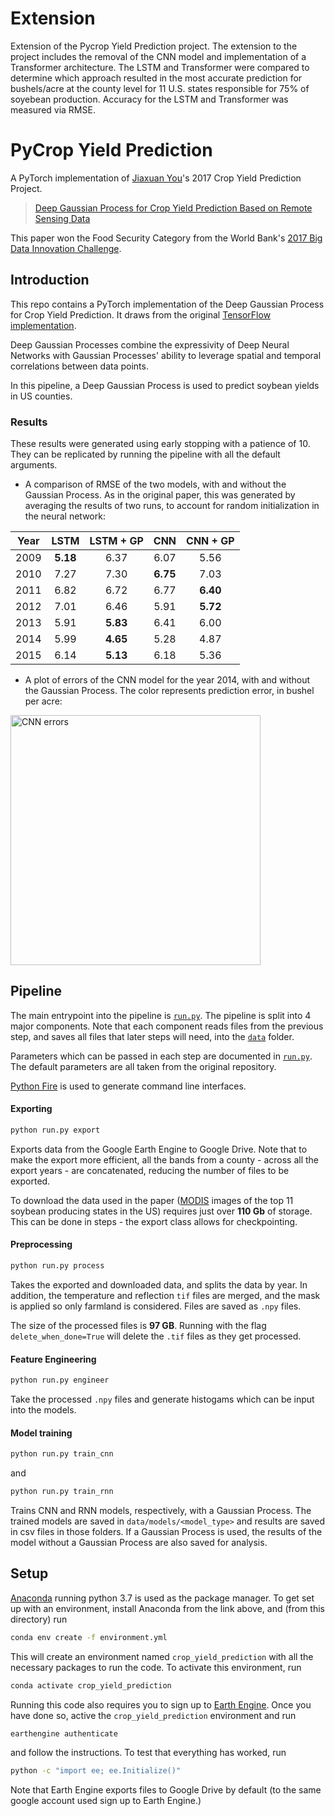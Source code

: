 # Extension

Extension of the Pycrop Yield Prediction project. The extension to the project includes the removal of the CNN model and implementation of a Transformer architecture. The LSTM and Transformer were compared to determine which approach resulted in the most accurate prediction for bushels/acre at the county level for 11 U.S. states responsible for 75% of soyebean production. Accuracy for the LSTM and Transformer was measured via RMSE.


# PyCrop Yield Prediction

A PyTorch implementation of [Jiaxuan You](https://cs.stanford.edu/~jiaxuan/)'s 2017 Crop Yield Prediction Project.

> [Deep Gaussian Process for Crop Yield Prediction Based on Remote Sensing Data](https://cs.stanford.edu/~ermon/papers/cropyield_AAAI17.pdf)

This paper won the Food Security Category from the World Bank's 
[2017 Big Data Innovation Challenge](http://www.worldbank.org/en/news/feature/2017/03/27/and-the-winners-of-the-big-data-innovation-challenge-are).

## Introduction

This repo contains a PyTorch implementation of the Deep Gaussian Process for Crop Yield Prediction. It draws from the
original [TensorFlow implementation](https://github.com/JiaxuanYou/crop_yield_prediction).

Deep Gaussian Processes combine the expressivity of Deep Neural Networks with Gaussian Processes' ability to leverage
spatial and temporal correlations between data points.

In this pipeline, a Deep Gaussian Process is used to predict soybean yields in US counties.

### Results

These results were generated using early stopping with a patience of 10. They can be replicated by running the pipeline
with all the default arguments.

* A comparison of RMSE of the two models, with and without the Gaussian Process. As in the original paper, this was
generated by averaging the results of two runs, to account for random initialization in the neural network:

| Year | LSTM    | LSTM + GP | CNN    | CNN + GP |
|:----:|:-------:|:---------:|:------:|:--------:|
|2009  |**5.18** |6.37       |6.07    |5.56      |
|2010  |7.27     |7.30       |**6.75**|7.03      |
|2011  |6.82     |6.72       |6.77    |**6.40**  |
|2012  |7.01     |6.46       |5.91    |**5.72**  |
|2013  |5.91     |**5.83**   |6.41    |6.00      |
|2014  |5.99     |**4.65**   |5.28    |4.87      |
|2015  |6.14     |**5.13**   |6.18    |5.36      |

* A plot of errors of the CNN model for the year 2014, with and without the Gaussian Process. The color represents prediction error, 
in bushel per acre:

<img src="diagrams/2014_cnn_errors.png" alt="CNN errors" height="400px"/>


## Pipeline

The main entrypoint into the pipeline is [`run.py`](run.py). The pipeline is split into 4 major components. Note that
each component reads files from the previous step, and saves all files that later steps will need, into the 
[`data`](data) folder.

Parameters which can be passed in each step are documented in [`run.py`](run.py). The default parameters are all taken
from the original repository.

[Python Fire](https://github.com/google/python-fire) is used to generate command line interfaces.

#### Exporting

```bash
python run.py export
```

Exports data from the Google Earth Engine to Google Drive. Note that to make the export more efficient, all the bands
from a county - across all the export years - are concatenated, reducing the number of files to be exported.

To download the data used in the paper ([MODIS](data/README.md#MODIS) images of the top 11 soybean producing states in the US) requires
just over **110 Gb** of storage. This can be done in steps - the export class allows for checkpointing.

#### Preprocessing

```bash
python run.py process
```

Takes the exported and downloaded data, and splits the data by year. In addition, the temperature and reflection `tif` 
files are merged, and the mask is applied so only farmland is considered. Files are saved as `.npy` files.

The size of the processed files is **97 GB**. Running with the flag `delete_when_done=True` will 
delete the `.tif` files as they get processed.

#### Feature Engineering

```bash
python run.py engineer
``` 
Take the processed `.npy` files and generate histogams which can be input into the models.

#### Model training

```bash
python run.py train_cnn
```
and
```bash
python run.py train_rnn
```

Trains CNN and RNN models, respectively, with a Gaussian Process. The trained models are saved in 
`data/models/<model_type>` and results are saved in csv files in those folders. If a Gaussian Process is used, the
results of the model without a Gaussian Process are also saved for analysis.

## Setup

[Anaconda](https://www.anaconda.com/download/#macos) running python 3.7 is used as the package manager. To get set up
with an environment, install Anaconda from the link above, and (from this directory) run

```bash
conda env create -f environment.yml
```
This will create an environment named `crop_yield_prediction` with all the necessary packages to run the code. To 
activate this environment, run

```bash
conda activate crop_yield_prediction
```

Running this code also requires you to sign up to [Earth Engine](https://developers.google.com/earth-engine/). Once you 
have done so, active the `crop_yield_prediction` environment and run

```bash
earthengine authenticate
```

and follow the instructions. To test that everything has worked, run

```bash
python -c "import ee; ee.Initialize()"
```

Note that Earth Engine exports files to Google Drive by default (to the same google account used sign up to Earth Engine.)
